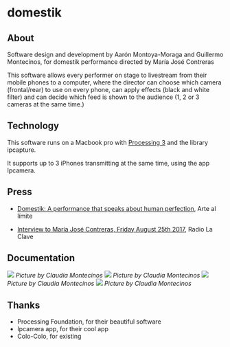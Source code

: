 # domestik

## About

Software design and development by Aarón Montoya-Moraga and Guillermo Montecinos, for domestik performance directed by María José Contreras

This software allows every performer on stage to livestream from their mobile phones to a computer, where the director can choose which camera (frontal/rear) to use on every phone, can apply effects (black and white filter) and can decide which feed is shown to the audience (1, 2 or 3 cameras at the same time.)

## Technology

This software runs on a Macbook pro with [Processing 3](https://processing.org/) and the library ipcapture.

It supports up to 3 iPhones transmitting at the same time, using the app Ipcamera.

## Press

* [Domestik: A performance that speaks about human perfection](https://www.arteallimite.com/en/2017/08/domestik-una-performance-de-lo-humano-y-lo-perfecto/), Arte al límite

* [Interview to María José Contreras, Friday August 25th 2017](https://www.youtube.com/watch?v=YbvMs64FjJo&t=1s), Radio La Clave

## Documentation

![](https://github.com/montoyamoraga/domestik/blob/gh-pages/pics/documentation/domestik1.jpg)
*Picture by Claudia Montecinos*
![](https://github.com/montoyamoraga/domestik/blob/gh-pages/pics/documentation/domestik2.jpg)
*Picture by Claudia Montecinos*
![](https://github.com/montoyamoraga/domestik/blob/gh-pages/pics/documentation/domestik3.jpg)
*Picture by Claudia Montecinos*
![](https://github.com/montoyamoraga/domestik/blob/gh-pages/pics/documentation/domestik4.jpg)
*Picture by Claudia Montecinos*

## Thanks

* Processing Foundation, for their beautiful software
* Ipcamera app, for their cool app
* Colo-Colo, for existing
